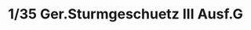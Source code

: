 ---
layout: product
title: "1/35 Ger.Sturmgeschuetz III Ausf.G"
price: "4400" 
desc: "Maketa"
img_path: "/assets/img/TAM35197.webp"
brand: "Tamiya"
available: false
special_offer: false
new: false
soon: false
cat: "010000"
subcat: "010300"
subsubcat: "0N/A"
sifra: "TAM35197"
popular: false
spec: false
---